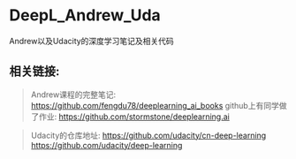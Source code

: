 # DeepL_Andrew_Uda
Andrew以及Udacity的深度学习笔记及相关代码
## 相关链接:
>Andrew课程的完整笔记: https://github.com/fengdu78/deeplearning_ai_books
>github上有同学做了作业: https://github.com/stormstone/deeplearning.ai

>Udacity的仓库地址: https://github.com/udacity/cn-deep-learning    https://github.com/udacity/deep-learning
